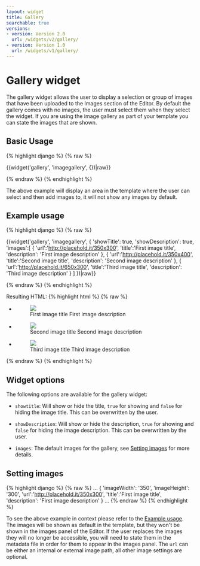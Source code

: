 ```yaml
---
layout: widget
title: Gallery
searchable: true
versions:
- version: Version 2.0
  url: /widgets/v2/gallery/
- version: Version 1.0
  url: /widgets/v1/gallery/
---
```


# Gallery widget

The gallery widget allows the user to display a selection or group of images that have been uploaded to the Images section of the Editor. By default the gallery comes with no images, the user must select them when they select the widget. If you are using the image gallery as part of your template you can state the images that are shown.

## Basic Usage

{% highlight django %}
{% raw %}

{{widget('gallery', 'imagegallery', {})|raw}}

{% endraw %}
{% endhighlight %}

The above example will display an area in the template where the user can select and then add images to, it will not show any images by default.

## Example usage

{% highlight django %}
{% raw %}

{{widget('gallery', 'imagegallery', {
  'showTitle': true,
  'showDescription': true,
  'images':[
    {
      'url':'http://placehold.it/350x300',
      'title':'First image title',
      'description': 'First image description'
    },
    {
      'url':'http://placehold.it/350x400',
      'title':'Second image title',
      'description': 'Second image description'
    },
    {
      'url':'http://placehold.it/650x300',
      'title':'Third image title',
      'description': 'Third image description'
    }
  ]
})|raw}}

{% endraw %}
{% endhighlight %}

Resulting HTML:
{% highlight html %}
{% raw %}

<div id="page-zones__template-widgets__gallery-imagegallery" data-name="gallery" class="widget  widget--template-widget bk-gallery  widget__gallery">
  <div class="bk-gallery  gallery  widget__gallery">
    <ul class="gallery-list  gallery__gallery-list">
      <li class="gallery-item  gallery__gallery-item  square">
        <figure class="figure  gallery__figure" aria-haspopup="true">
          <a class="image-link  gallery__image-link" href="#" data-image-href="//placehold.it/2250x800" data-lightbox="set-" title="Test Title Goes Here" style="background-image:url('//placehold.it/350x300');">
            <img class="image  gallery__image" src="//placehold.it/350x300"/>
          </a>
          <figcaption class="caption  gallery__caption">
            <span class="image-title  gallery__image-title">First image title</span>
            <span class="image-description  gallery__image-description">First image description</span>
          </figcaption>
        </figure>
      </li>
      <li class="gallery-item  gallery__gallery-item  square">
        <figure class="figure  gallery__figure" aria-haspopup="true">
          <a class="image-link  gallery__image-link" href="#" data-image-href="//placehold.it/300x100" data-lightbox="set-" title="Test Title Goes Here" style="background-image:url('//placehold.it/350x400');">
            <img class="image  gallery__image" src="//placehold.it/350x400"/>
          </a>
          <figcaption class="caption  gallery__caption">
            <span class="image-title  gallery__image-title">Second image title</span>
            <span class="image-description  gallery__image-description">Second image description</span>
          </figcaption>
        </figure>
      </li>
      <li class="gallery-item  gallery__gallery-item  square">
        <figure class="figure  gallery__figure" aria-haspopup="true">
          <a class="image-link  gallery__image-link" href="#" data-image-href="//placehold.it/250x250" data-lightbox="set-" title="Test Title Goes Here" style="background-image:url('//placehold.it/650x300');">
            <img class="image  gallery__image" src="//placehold.it/650x300"/>
          </a>
          <figcaption class="caption  gallery__caption">
            <span class="image-title  gallery__image-title">Third image title</span>
            <span class="image-description  gallery__image-description">Third image description</span>
          </figcaption>
        </figure>
      </li>
    </ul>
  </div>
</div>

{% endraw %}
{% endhighlight %}

## Widget options

The following options are available for the gallery widget:

* ```showtitle```: Will show or hide the title, ```true``` for showing and ```false``` for hiding the image title. This can be overwritten by the user.

* ```showDescription```: Will show or hide the description, ```true``` for showing and ```false``` for hiding the image description. This can be overwritten by the user.

* ```images```: The default images for the gallery, see [Setting images](#setting-images) for more details.

## Setting images

{% highlight django %}
{% raw %}
...
{
  'imageWidth': '350',
  'imageHeight': '300',
  'url':'http://placehold.it/350x300',
  'title':'First image title',
  'description': 'First image description'
}
...
{% endraw %}
{% endhighlight %}

To see the above example in context please refer to the [Example usage](#example-usage). The images will be shown as default in the template, but they won't be shown in the images panel of the Editor. If the user replaces the images they will no longer be accessible, you will need to state them in the metadata file in order for them to appear in the images panel. The ```url``` can be either an internal or external image path, all other image settings are optional.

